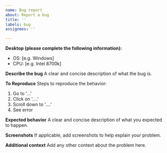 ```yaml
---
name: Bug report
about: Report a bug
title: ''
labels: bug
assignees: ''

---
```


**Desktop (please complete the following information):**
 - OS: [e.g. Windows]
 - CPU: [e.g. Intel 8700k]

**Describe the bug**
A clear and concise description of what the bug is.

**To Reproduce**
Steps to reproduce the behavior:
1. Go to '...'
2. Click on '....'
3. Scroll down to '....'
4. See error

**Expected behavior**
A clear and concise description of what you expected to happen.

**Screenshots**
If applicable, add screenshots to help explain your problem.

**Additional context**
Add any other context about the problem here.
